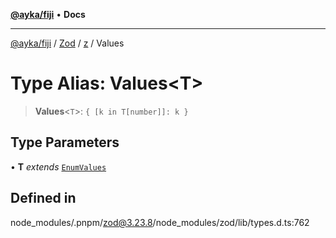 [**@ayka/fiji**](../../../../../README.md) • **Docs**

***

[@ayka/fiji](../../../../../globals.md) / [Zod](../../../README.md) / [z](../README.md) / Values

# Type Alias: Values\<T\>

> **Values**\<`T`\>: `{ [k in T[number]]: k }`

## Type Parameters

• **T** *extends* [`EnumValues`](EnumValues.md)

## Defined in

node\_modules/.pnpm/zod@3.23.8/node\_modules/zod/lib/types.d.ts:762
